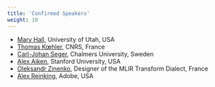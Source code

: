 ```yaml
---
title: 'Confirmed Speakers'
weight: 10
---
```


- [Mary Hall](https://scholar.google.com/citations?user=208pw6sAAAAJ&hl=en), University of Utah, USA
- [Thomas Kœhler](https://thok.eu), CNRS, France
- [Carl-Johan Seger](https://scholar.google.com/citations?user=MACCA0cAAAAJ&hl=en), Chalmers University, Sweden
- [Alex Aiken](https://theory.stanford.edu/~aiken/), Stanford University, USA
- [Oleksandr Zinenko](https://scholar.google.com/citations?user=tgSptI4AAAAJ&hl=en), Designer of the MLIR Transform Dialect, France
- [Alex Reinking](https://alexreinking.com/), Adobe, USA
